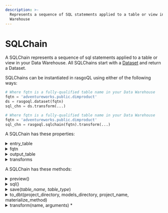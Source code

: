 ```yaml
---
description: >-
  Represents a sequence of SQL statements applied to a table or view in the Data
  Warehouse
---
```


# SQLChain

A SQLChain represents a sequence of sql statements applied to a table or view in your Data Warehouse. All SQLChains start with a [Dataset](dataset.md) and return a Dataset.

SQLChains can be instantiated in rasgoQL using either of the following ways:

```python
# Where fqtn is a fully-qualified table name in your Data Warehouse 
fqtn = 'adventureworks.public.dimproduct'
ds = rasgoql.dataset(fqtn)
sql_chn = ds.transform(...)
```

```python
# Where fqtn is a fully-qualified table name in your Data Warehouse 
fqtn = 'adventureworks.public.dimproduct'
sql_chn = rasgoql.sqlchain(fqtn).transform(...)
```

A SQLChain has these properties:

<details>

<summary>entry_table</summary>

Dataset: The original table or view this chain applies its queries to

```python
sql_chn.entry_table
```

</details>

<details>

<summary>fqtn</summary>

str: (fully-qualified table name) The name of the table or view this chain will create in the DataWarehouse if saved in current state

_<mark style="color:orange;">NOTE: This property will be mutable until the chain is saved</mark>_

```python
sql_chn.entry_table
```

</details>

<details>

<summary>output_table</summary>

Dataset: The Dataset object this chain will produce if saved in current state

_<mark style="color:orange;">NOTE: This property will be mutable until the chain is saved</mark>_

```python
sql_chn.output_table
```

</details>

<details>

<summary>transforms</summary>

list of Transforms: An ordered list of transforms applied to the entry\_table

```python
sql_chn.transforms
```

</details>

A SQLChain has these methods:

<details>

<summary>preview()</summary>

Returns the top 10 rows into a pandas DataFrame

```python
df = sql_chn.preview()
df.head()
```

</details>

<details>

<summary>sql()</summary>

Returns the SQL statement to create this chain

```python
sql_chn.sql()code
```

</details>

<details>

<summary>save(<em>table_name, table_type</em>)</summary>

Saves this SQL chain as a table or view in the DataWarehouse

Params:

**table\_name**: str: name for the SQL object

**table\_type**: str: TABLE or VIEW

```python
sql_chn.save(
    table_name=, 
    table_type='view'
)
```

</details>

<details>

<summary>to_dbt(project_directory, models_directory, project_name, materialize_method)</summary>

Saves this SQLChain as a dbt-compliant model.sql file

Params:

**project\_directory**: str: filepath to save the dbt\_project.yml file

**models\_directory**: str: Optional filepath to save the model.sql file. Defaults to _project\_directory/models_

**project\_name**: str: Optional name for the project. Defaults to 'rasgoql'

**materialize\_method**: str: Optional value: TABLE or VIEW . Defaults to VIEW

```python
sql_chn.to_dbt(
    project_directory='Users/me/dbt',
    project_name='helloworld'
)
```

</details>

<details>

<summary>transform(name, arguments) *</summary>

Applies a Rasgo transform template and returns a the SQLChain with a new terminal transform.

_<mark style="color:orange;">NOTE: Mutates the output\_table and fqtn properties of the SQLChain.</mark>_

_**\*NOTE: Any transform that can be run via the transform() method is also available as an alias method on the SQLChain. See samples below for more details.**_

Params:

**name**: str: transform to apply

**arguments**: dict: transform arguments to apply

Example using .transform()

```python
sql_chn.transform(
    name='cast',
    arguments={
      casts: {
        'NUM_ONE': 'string'}
    }
)
```

Example using alias .cast()

```python
sql_chn.cast(
    casts={
      'NUM_ONE': 'string'}
    }
)
```

</details>
